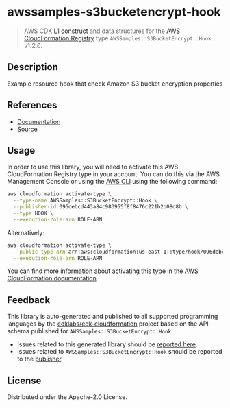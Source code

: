 # awssamples-s3bucketencrypt-hook

> AWS CDK [L1 construct] and data structures for the [AWS CloudFormation Registry] type `AWSSamples::S3BucketEncrypt::Hook` v1.2.0.

[L1 construct]: https://docs.aws.amazon.com/cdk/latest/guide/constructs.html
[AWS CloudFormation Registry]: https://docs.aws.amazon.com/AWSCloudFormation/latest/UserGuide/registry.html

## Description

Example resource hook that check Amazon S3 bucket encryption properties

## References

* [Documentation](https://github.com/aws-cloudformation/aws-cloudformation-samples/blob/main/hooks/python-hooks/s3-bucket-encryption/README.md)
* [Source](https://github.com/aws-cloudformation/aws-cloudformation-samples/tree/main/hooks/python-hooks/s3-bucket-encryption)

## Usage

In order to use this library, you will need to activate this AWS CloudFormation Registry type in your account. You can do this via the AWS Management Console or using the [AWS CLI](https://aws.amazon.com/cli/) using the following command:

```sh
aws cloudformation activate-type \
  --type-name AWSSamples::S3BucketEncrypt::Hook \
  --publisher-id 096debcd443a84c983955f8f8476c221b2b08d8b \
  --type HOOK \
  --execution-role-arn ROLE-ARN
```

Alternatively:

```sh
aws cloudformation activate-type \
  --public-type-arn arn:aws:cloudformation:us-east-1::type/hook/096debcd443a84c983955f8f8476c221b2b08d8b/AWSSamples-S3BucketEncrypt-Hook \
  --execution-role-arn ROLE-ARN
```

You can find more information about activating this type in the [AWS CloudFormation documentation](https://docs.aws.amazon.com/AWSCloudFormation/latest/UserGuide/registry-public.html).

## Feedback

This library is auto-generated and published to all supported programming languages by the [cdklabs/cdk-cloudformation] project based on the API schema published for `AWSSamples::S3BucketEncrypt::Hook`.

* Issues related to this generated library should be [reported here](https://github.com/cdklabs/cdk-cloudformation/issues/new?title=Issue+with+%40cdk-cloudformation%2Fawssamples-s3bucketencrypt-hook+v1.2.0).
* Issues related to `AWSSamples::S3BucketEncrypt::Hook` should be reported to the [publisher](https://github.com/aws-cloudformation/aws-cloudformation-samples/blob/main/hooks/python-hooks/s3-bucket-encryption/README.md).

[cdklabs/cdk-cloudformation]: https://github.com/cdklabs/cdk-cloudformation

## License

Distributed under the Apache-2.0 License.
